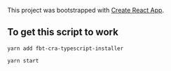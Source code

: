 This project was bootstrapped with [Create React App](https://github.com/facebook/create-react-app).

## To get this script to work

`yarn add fbt-cra-typescript-installer`

`yarn start`
